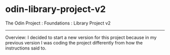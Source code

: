 # odin-library-project-v2
The Odin Project : Foundations : Library Project v2

---
Overview: I decided to start a new version for this project because in my previous version I was coding the project differently from how the instructions said to.
